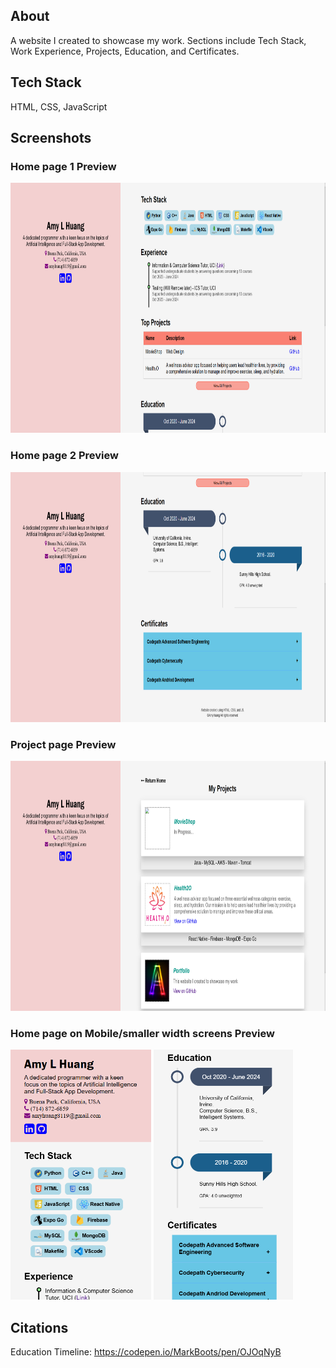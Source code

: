 ## About
A website I created to showcase my work. Sections include Tech Stack, Work Experience, Projects, Education, and Certificates.

## Tech Stack 
HTML, CSS, JavaScript

## Screenshots
### Home page 1 Preview
<img src="screenshots/home_page_1.png" alt="Screenshot of Home Page" height="400">

### Home page 2 Preview
<img src="screenshots/home_page_2.png" alt="Screenshot of Home Page" height="400">

### Project page Preview
<img src="screenshots/projects_page.png" alt="Screenshot of Project Page" height="400">

### Home page on Mobile/smaller width screens Preview
<img src="screenshots/home_page_mobile_1.png" alt="Screenshot of Home Page on Mobile" height="400">
<img src="screenshots/home_page_mobile_2.png" alt="Screenshot of Home Page on Mobile" height="400">

## Citations
Education Timeline: https://codepen.io/MarkBoots/pen/OJOqNyB
